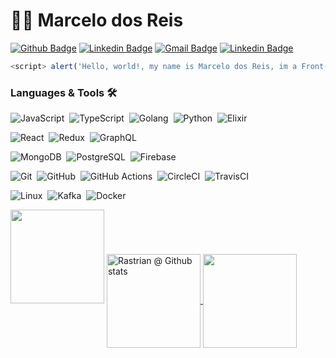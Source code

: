 # :man_technologist: Marcelo dos Reis

[![Github Badge](https://img.shields.io/badge/-Github-000?style=flat-square&logo=Github&logoColor=white&link=https://github.com/marcelodosreis)](https://github.com/marcelodosreis)
[![Linkedin Badge](https://img.shields.io/badge/-LinkedIn-blue?style=flat-square&logo=Linkedin&logoColor=white&link=https://www.linkedin.com/in/marceloh13/)](https://www.linkedin.com/in/marceloh13/)
[![Gmail Badge](https://img.shields.io/badge/-Gmail-c14438?style=flat-square&logo=Gmail&logoColor=white&link=mailto:marcelohrpaulo13@gmail.com)](mailto:marcelohrpaulo13@gmail.com)
[![Linkedin Badge](https://img.shields.io/github/followers/marcelodosreis?style=social)](https://www.linkedin.com/in/marceloh13/)



```javascript
<script> alert('Hello, world!, my name is Marcelo dos Reis, im a Front-End Software Engineer 👋'); </script>
 ```

### Languages & Tools 🛠
![JavaScript](https://img.shields.io/badge/JavaScript-05122A?style=flat&logo=javascript)&nbsp;
![TypeScript](https://img.shields.io/badge/-TypeScript-05122A?style=flat&logo=TypeScript)&nbsp;
![Golang](https://img.shields.io/badge/-Golang-05122A?style=flat&logo=go)&nbsp;
![Python](https://img.shields.io/badge/-Python-05122A?style=flat&logo=Python)&nbsp;
![Elixir](https://img.shields.io/badge/-Elixir-05122A?style=flat&logo=Elixir)&nbsp;

![React](https://img.shields.io/badge/-React-05122A?style=flat&logo=react)&nbsp;
![Redux](https://img.shields.io/badge/-Redux-05122A?style=flat&logo=redux)&nbsp;
![GraphQL](https://img.shields.io/badge/-GraphQL-05122A?style=flat&logo=graphql)&nbsp;

![MongoDB](https://img.shields.io/badge/-MongoDB-05122A?style=flat&logo=mongodb)&nbsp;
![PostgreSQL](https://img.shields.io/badge/-PostgreSQL-05122A?style=flat&logo=postgresql)&nbsp;
![Firebase](https://img.shields.io/badge/-Firebase-05122A?style=flat&logo=Firebase)&nbsp;

![Git](https://img.shields.io/badge/-Git-05122A?style=flat&logo=git)&nbsp;
![GitHub](https://img.shields.io/badge/-GitHub-05122A?style=flat&logo=github)&nbsp;
![GitHub Actions](https://img.shields.io/badge/GitHub%20Actions%20-05122A?style=flat&logo=github-actions)&nbsp;
![CircleCI](https://img.shields.io/badge/CircleCI-05122A?style=flat&logo=circleci)&nbsp;
![TravisCI](https://img.shields.io/badge/TravisCI-05122A?style=flat&logo=TravisCI)&nbsp;

![Linux](https://img.shields.io/badge/-Linux-05122A?style=flat&logo=linux)&nbsp;
![Kafka](https://img.shields.io/badge/-Kafka-05122A?style=flat&logo=apache-kafka)&nbsp;
![Docker](https://img.shields.io/badge/-Docker-05122A?style=flat&logo=docker)&nbsp;
 
<img height="150em" src="https://github-readme-streak-stats.herokuapp.com/?user=marcelodosreis&theme=radical"/>

<a href="https://github.com/marcelodosreis">
 <img height="150em" align="center" src="https://github-readme-stats.vercel.app/api?username=marcelodosreis&show_icons=true&theme=radical&line_height=28&count_private=true&include_all_commits=true" alt="Rastrian @ Github stats"/>
</a>

<a href="https://github.com/marcelodosreis">
  <img height="150em" align="center" src="https://github-readme-stats.vercel.app/api/top-langs/?username=marcelodosreis&theme=radical&layout=compact&langs_count=10" />
</a>
